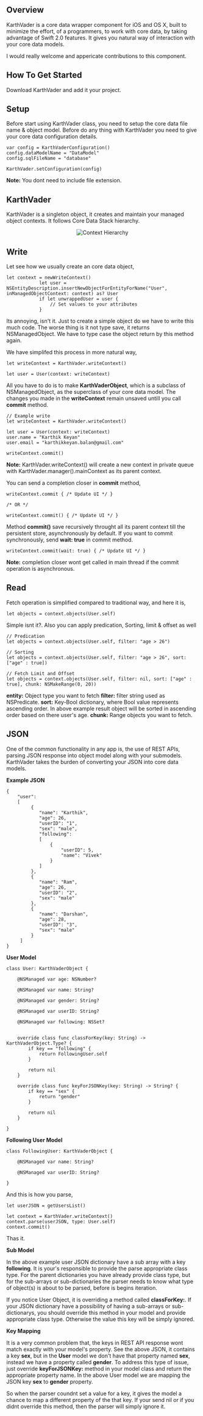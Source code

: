 ## Overview

KarthVader is a core data wrapper component for iOS and OS X, built to minimize the effort, of a programmers, to work with core data, by taking advantage of Swift 2.0 features. It gives you natural way of interaction with your core data models.

I would really welcome and appericate contributions to this component.

## How To Get Started

Download KarthVader and add it your project.

## Setup

Before start using KarthVader class, you need to setup the core data file name & object model. Before do any thing with KarthVader you need to give your core data configuration details.

	var config = KarthVaderConfiguration()
	config.dataModelName = "DataModel"
	config.sqlFileName = "database"

	KarthVader.setConfiguration(config)

**Note:** You dont need to include file extension.


## KarthVader

KarthVader is a singleton object, it creates and maintain your managed object contexts. It follows Core Data Stack hierarchy.

<p align="center">
	<img src="https://github.com/karthikkeyan/KarthVader/blob/master/Arch.jpg" alt="Context Hierarchy" title = "Context Hierarchy" />
</p>


## Write

Let see how we usually create an core data object,

	let context = newWriteContext()
                let user = NSEntityDescription.insertNewObjectForEntityForName("User", inManagedObjectContext: context) as? User
                if let unwrappedUser = user {
                    // Set values to your attributes
                }

Its annoying, isn't it. Just to create a simple object do we have to write this much code. The worse thing is it not type save, it returns NSManagedObject. We have to type case the object return by this method again.

We have simplifed this process in more natural way,

	let writeContext = KarthVader.writeContext()

	let user = User(context: writeContext)

All you have to do is to make **KarthVaderObject**, which is a subclass of NSManagedObject, as the superclass of your core data model. The changes you made in the **writeContext** remain unsaved untill you call **commit** method.

	// Example write
	let writeContext = KarthVader.writeContext()

	let user = User(context: writeContext)
	user.name = "Karthik Keyan"
	user.email = "karthikkeyan.balan@gmail.com"

	writeContext.commit()

**Note:** KarthVader.writeContext() will create a new context in private queue with KarthVader.manager().mainContext as its parent context.

You can send a completion closer in **commit** method,

	writeContext.commit { /* Update UI */ }

	/* OR */

	writeContext.commit() { /* Update UI */ }

Method **commit()** save recursively throught all its parent context till the persistent store, asynchronously by default. If you want to commit synchronously, send **wait: true** in commit method.

	writeContext.commit(wait: true) { /* Update UI */ }

**Note:** completion closer wont get called in main thread if the commit operation is asynchronous.


## Read

Fetch operation is simplified compared to traditional way, and here it is,

	let objects = context.objects(User.self)

Simple isnt it?. Also you can apply predication, Sorting, limit & offset as well

	// Predication
	let objects = context.objects(User.self, filter: "age > 26")

	// Sorting
	let objects = context.objects(User.self, filter: "age > 26", sort: ["age" : true])

	// Fetch Limit and Offset
	let objects = context.objects(User.self, filter: nil, sort: ["age" : true], chunk: NSMakeRange(0, 20))

**entity:** Object type you want to fetch
**filter:** filter string used as NSPredicate.
**sort:** Key-Bool dictionary, where Bool value represents ascending order. In above example result object will be sorted in ascending order based on there user's age.
**chunk:** Range objects you want to fetch.


## JSON

One of the common functionality in any app is, the use of REST APIs, parsing JSON response into object model along with your submodels. KarthVader takes the burden of converting your JSON into core data models.

**Example JSON**

	{
		"user":
		[
	         {
	            "name": "Karthik",
	            "age": 26,
	            "userID": "1",
	            "sex": "male",
	            "following":
	            [
	            	{
	            		"userID": 5,
	            		"name": "Vivek"
	            	}
	            ]
	         },
	         {
	            "name": "Ram",
	            "age": 26,
	            "userID": "2",
	            "sex": "male"
	         },
	         {
	            "name": "Darshan",
	            "age": 28,
	            "userID": "3",
	            "sex": "male"
	         }
	     ]
	}


**User Model**

	class User: KarthVaderObject {

		@NSManaged var age: NSNumber?

		@NSManaged var name: String?

		@NSManaged var gender: String?

		@NSManaged var userID: String?

		@NSManaged var following: NSSet?


		override class func classForKey(key: String) -> KarthVaderObject.Type? {
			if key == "following" {
            	return FollowingUser.self
        	}

        	return nil
		}

		override class func keyForJSONKey(key: String) -> String? {
			if key == "sex" {
            	return "gender"
        	}

        	return nil
    	}

	}

**Following User Model**

	class FollowingUser: KarthVaderObject {

		@NSManaged var name: String?

		@NSManaged var userID: String?

	}

And this is how you parse,

	let userJSON = getUsersList()

	let context = KarthVader.writeContext()
	context.parse(userJSON, type: User.self)
	context.commit()

Thas it.

**Sub Model**

In the above example user JSON dictionary have a sub array with a key **following**. It is your's responsible to provide the parse appropriate class type. For the parent dictionaries you have already provide class type, but for the sub-arrays or sub-dictionaries the parser needs to know what type of object(s) is about to be parsed, before is begins iteration.

If you notice User Object, it is overriding a method called **classForKey:**. If your JSON dictionary have a possibility of having a sub-arrays or sub-dictionarys, you should override this method in your model and provide appropriate class type. Otherwise the value this key will be simply ignored.

**Key Mapping**

It is a very common problem that, the keys in REST API response wont match exactly with your model's property. See the above JSON, it contains a key **sex**, but in the **User** model we don't have that property named **sex**, instead we have a property called **gender**. To address this type of issue, just override **keyForJSONKey:** method in your model class and return the appropriate property name. In the above User model we are mapping the JSON key **sex** to **gender** property.

So when the parser coundnt set a value for a key, it gives the model a chance to map a different property of the that key. If your send nil or if you didnt override this method, then the parser will simply ignore it.
